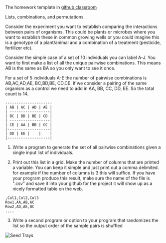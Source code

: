 The homework template in [github classroom](https://classroom.github.com/a/J8gwkyZo)

Lists, combinations, and permutations

Consider the experiment you want to establish comparing the interactions between pairs of organisms. This could be plants or microbes where you want to establish these in common growing wells
or you could imagine this is a genotype of a plant/animal and a combination of a treatment (pesticide, fertilizer etc).

Consider the simple case of a set of 10 individuals you can label A-J.
You want to first make a list of all the unique pairwise combinations. This means AB is the same as BA so you only want to see it once.

For a set of 5 individuals A-E the number of pairwise combinations is AB,AC,AD,AE, BC,BD,BE, CD,CE. If we consider a pairing of the same organism as a control we need to add in
AA, BB, CC, DD, EE. So the total count is 14.

```
---------------------
| AB | AC | AD | AE |
| ------------------|
| BC | BD | BE | CD |
| ------------------|
| CE | AA | BB | CC |
|-------------------|
| DD | EE |    |    |
|-------------------|
```
1. Write a program to generate the set of all pairwise combinations given a single input list of individuals.

2. Print out this list in a grid. Make the number of columns that are printed a variable. You can keep it simple and just print out a comma delimited. for example if the number of columns is 3 this will suffice.
If you have your program produce this result, make sure the name of the file is ".csv" and save it into your github for the project it will show up as a nicely formatted table on the web.
```
,Col1,Col2,Col3
Row1,AA,AB,AC
Row2,AD,AE,BC
....
````

3. Write a second program or option to your program that randomizes the list so the output order of the sample pairs is shuffled

![Seed Trays](https://ag.umass.edu/sites/ag.umass.edu/files/fact-sheets/images/openseedtrays.jpg)
